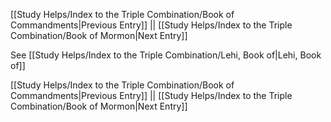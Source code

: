 [[Study Helps/Index to the Triple Combination/Book of Commandments|Previous Entry]]  ||  [[Study Helps/Index to the Triple Combination/Book of Mormon|Next Entry]]

 See [[Study Helps/Index to the Triple Combination/Lehi, Book of|Lehi, Book of]]

[[Study Helps/Index to the Triple Combination/Book of Commandments|Previous Entry]]  ||  [[Study Helps/Index to the Triple Combination/Book of Mormon|Next Entry]]
